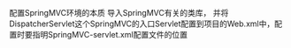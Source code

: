 配置SpringMVC环境的本质
导入SpringMVC有关的类库，
并将DispatcherServlet这个SpringMVC的入口Servlet配置到项目的Web.xml中，配置时要指明SpringMVC-servlet.xml配置文件的位置
